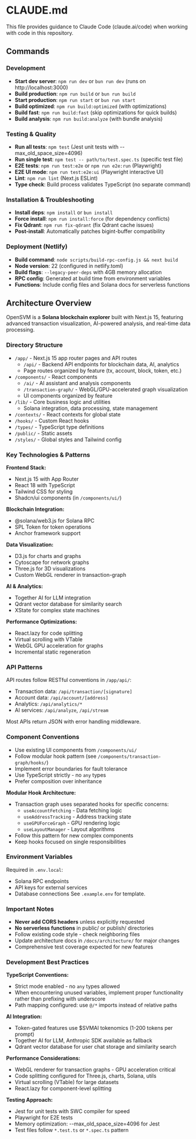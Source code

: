 # CLAUDE.md

This file provides guidance to Claude Code (claude.ai/code) when working with code in this repository.

## Commands

### Development
- **Start dev server**: `npm run dev` or `bun run dev` (runs on http://localhost:3000)
- **Build production**: `npm run build` or `bun run build`
- **Start production**: `npm run start` or `bun run start`
- **Build optimized**: `npm run build:optimized` (with optimizations)
- **Build fast**: `npm run build:fast` (skip optimizations for quick builds)
- **Build analysis**: `npm run build:analyze` (with bundle analysis)

### Testing & Quality
- **Run all tests**: `npm test` (Jest unit tests with --max_old_space_size=4096)
- **Run single test**: `npm test -- path/to/test.spec.ts` (specific test file)
- **E2E tests**: `npm run test:e2e` or `npm run e2e:run` (Playwright)
- **E2E UI mode**: `npm run test:e2e:ui` (Playwright interactive UI)
- **Lint**: `npm run lint` (Next.js ESLint)
- **Type check**: Build process validates TypeScript (no separate command)

### Installation & Troubleshooting
- **Install deps**: `npm install` or `bun install`
- **Force install**: `npm run install:force` (for dependency conflicts)
- **Fix Qdrant**: `npm run fix-qdrant` (fix Qdrant cache issues)
- **Post-install**: Automatically patches bigint-buffer compatibility

### Deployment (Netlify)
- **Build command**: `node scripts/build-rpc-config.js && next build`
- **Node version**: 22 (configured in netlify.toml)
- **Build flags**: `--legacy-peer-deps` with 4GB memory allocation
- **RPC config**: Generated at build time from environment variables
- **Functions**: Include config files and Solana docs for serverless functions

## Architecture Overview

OpenSVM is a **Solana blockchain explorer** built with Next.js 15, featuring advanced transaction visualization, AI-powered analysis, and real-time data processing.

### Directory Structure
- `/app/` - Next.js 15 app router pages and API routes
  - `/api/` - Backend API endpoints for blockchain data, AI, analytics
  - Page routes organized by feature (tx, account, block, token, etc.)
- `/components/` - React components
  - `/ai/` - AI assistant and analysis components
  - `/transaction-graph/` - WebGL/GPU-accelerated graph visualization
  - UI components organized by feature
- `/lib/` - Core business logic and utilities
  - Solana integration, data processing, state management
- `/contexts/` - React contexts for global state
- `/hooks/` - Custom React hooks
- `/types/` - TypeScript type definitions
- `/public/` - Static assets
- `/styles/` - Global styles and Tailwind config

### Key Technologies & Patterns

**Frontend Stack:**
- Next.js 15 with App Router
- React 18 with TypeScript
- Tailwind CSS for styling
- Shadcn/ui components (in `/components/ui/`)

**Blockchain Integration:**
- @solana/web3.js for Solana RPC
- SPL Token for token operations
- Anchor framework support

**Data Visualization:**
- D3.js for charts and graphs
- Cytoscape for network graphs
- Three.js for 3D visualizations
- Custom WebGL renderer in transaction-graph

**AI & Analytics:**
- Together AI for LLM integration
- Qdrant vector database for similarity search
- XState for complex state machines

**Performance Optimizations:**
- React.lazy for code splitting
- Virtual scrolling with VTable
- WebGL GPU acceleration for graphs
- Incremental static regeneration

### API Patterns

API routes follow RESTful conventions in `/app/api/`:
- Transaction data: `/api/transaction/[signature]`
- Account data: `/api/account/[address]`
- Analytics: `/api/analytics/*`
- AI services: `/api/analyze`, `/api/stream`

Most APIs return JSON with error handling middleware.

### Component Conventions

- Use existing UI components from `/components/ui/`
- Follow modular hook pattern (see `/components/transaction-graph/hooks/`)
- Implement error boundaries for fault tolerance
- Use TypeScript strictly - no `any` types
- Prefer composition over inheritance

**Modular Hook Architecture:**
- Transaction graph uses separated hooks for specific concerns:
  - `useAccountFetching` - Data fetching logic
  - `useAddressTracking` - Address tracking state
  - `useGPUForceGraph` - GPU rendering logic
  - `useLayoutManager` - Layout algorithms
- Follow this pattern for new complex components
- Keep hooks focused on single responsibilities

### Environment Variables

Required in `.env.local`:
- Solana RPC endpoints
- API keys for external services
- Database connections
See `.example.env` for template.

### Important Notes

- **Never add CORS headers** unless explicitly requested
- **No serverless functions** in public/ or publish/ directories
- Follow existing code style - check neighboring files
- Update architecture docs in `/docs/architecture/` for major changes
- Comprehensive test coverage expected for new features

### Development Best Practices

**TypeScript Conventions:**
- Strict mode enabled - no `any` types allowed
- When encountering unused variables, implement proper functionality rather than prefixing with underscore
- Path mapping configured: use `@/*` imports instead of relative paths

**AI Integration:**
- Token-gated features use $SVMAI tokenomics (1-200 tokens per prompt)
- Together AI for LLM, Anthropic SDK available as fallback
- Qdrant vector database for user chat storage and similarity search

**Performance Considerations:**
- WebGL renderer for transaction graphs - GPU acceleration critical
- Code splitting configured for Three.js, charts, Solana, utils
- Virtual scrolling (VTable) for large datasets
- React.lazy for component-level splitting

**Testing Approach:**
- Jest for unit tests with SWC compiler for speed
- Playwright for E2E tests
- Memory optimization: --max_old_space_size=4096 for Jest
- Test files follow `*.test.ts` or `*.spec.ts` pattern